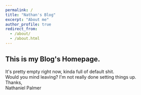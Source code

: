```yaml
---
permalink: /
title: "Nathan's Blog"
excerpt: "About me"
author_profile: true
redirect_from: 
  - /about/
  - /about.html
---
```


This is my Blog's Homepage.
------
It's pretty empty right now, kinda full of default shit.<br/>
Would you mind leaving? I'm not really done setting things up.<br/>
Thanks,<br/>
Nathaniel Palmer